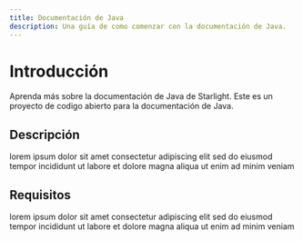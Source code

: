 ```yaml
---
title: Documentación de Java
description: Una guía de como comenzar con la documentación de Java.
---
```


# Introducción

Aprenda más sobre la documentación de Java de Starlight. Este es un proyecto de codigo abierto para la documentación de Java.

## Descripción

lorem ipsum dolor sit amet consectetur adipiscing elit sed do eiusmod tempor incididunt ut labore et dolore magna aliqua ut enim ad minim veniam

## Requisitos

lorem ipsum dolor sit amet consectetur adipiscing elit sed do eiusmod tempor incididunt ut labore et dolore magna aliqua ut enim ad minim veniam